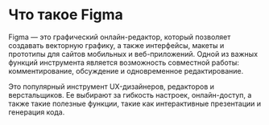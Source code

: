 # **Что такое Figma**

Figma — это графический онлайн-редактор, который позволяет создавать векторную графику, а также интерфейсы, макеты и прототипы для сайтов мобильных и веб-приложений. Одной из важных функций инструмента является возможность совместной работы: комментирование, обсуждение и одновременное редактирование.

Это популярный инструмент UX-дизайнеров, редакторов и верстальщиков. Ее выбирают за гибкость настроек, онлайн-доступ, а также такие полезные функции, такие как интерактивные презентации и генерация кода.